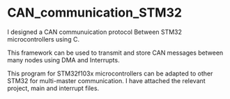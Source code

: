# CAN_communication_STM32

I designed a CAN communuication protocol Between STM32 microcontrollers using C. 

This framework can be used to transmit and store CAN messages between many nodes using DMA and Interrupts.

This program for STM32f103x microcontrollers can be adapted to other STM32 for multi-master communication. I have attached the relevant project, main and interrupt files.
